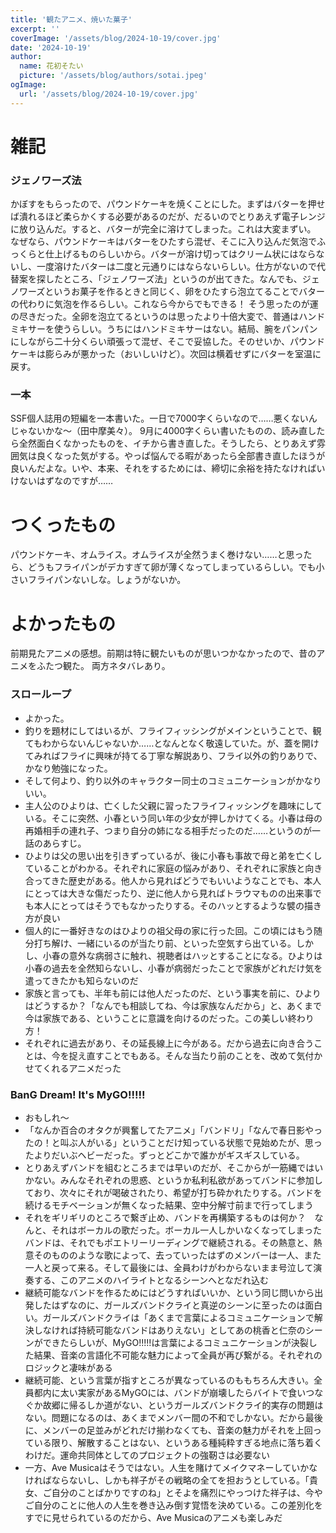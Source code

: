 ```yaml
---
title: '観たアニメ、焼いた菓子'
excerpt: ''
coverImage: '/assets/blog/2024-10-19/cover.jpg'
date: '2024-10-19'
author:
  name: 花初そたい
  picture: '/assets/blog/authors/sotai.jpeg'
ogImage:
  url: '/assets/blog/2024-10-19/cover.jpg'
---
```

# 雑記
### ジェノワーズ法
かぼすをもらったので、パウンドケーキを焼くことにした。まずはバターを押せば潰れるほど柔らかくする必要があるのだが、だるいのでとりあえず電子レンジに放り込んだ。すると、バターが完全に溶けてしまった。これは大変まずい。
なぜなら、パウンドケーキはバターをひたすら混ぜ、そこに入り込んだ気泡でふっくらと仕上げるものらしいから。バターが溶け切ってはクリーム状にはならないし、一度溶けたバターは二度と元通りにはならないらしい。仕方がないので代替案を探したところ、「ジェノワーズ法」というのが出てきた。なんでも、ジェノワーズというお菓子を作るときと同じく、卵をひたすら泡立てることでバターの代わりに気泡を作るらしい。これなら今からでもできる！
そう思ったのが運の尽きだった。全卵を泡立てるというのは思ったより十倍大変で、普通はハンドミキサーを使うらしい。うちにはハンドミキサーはない。結局、腕をパンパンにしながら二十分くらい頑張って混ぜ、そこで妥協した。そのせいか、パウンドケーキは膨らみが悪かった（おいしいけど）。次回は横着せずにバターを室温に戻す。

### 一本
SSF個人誌用の短編を一本書いた。一日で7000字くらいなので……悪くないんじゃないかな～（田中摩美々）。
9月に4000字くらい書いたものの、読み直したら全然面白くなかったものを、イチから書き直した。そうしたら、とりあえず雰囲気は良くなった気がする。やっぱ悩んでる暇があったら全部書き直したほうが良いんだよな。いや、本来、それをするためには、締切に余裕を持たなければいけないはずなのですが……

# つくったもの
パウンドケーキ、オムライス。オムライスが全然うまく巻けない……と思ったら、どうもフライパンがデカすぎて卵が薄くなってしまっているらしい。でも小さいフライパンないしな。しょうがないか。

# よかったもの
前期見たアニメの感想。前期は特に観たいものが思いつかなかったので、昔のアニメをふたつ観た。
両方ネタバレあり。

### スローループ
- よかった。
- 釣りを題材にしてはいるが、フライフィッシングがメインということで、観てもわからないんじゃないか……となんとなく敬遠していた。が、蓋を開けてみればフライに興味が持てる丁寧な解説あり、フライ以外の釣りありで、かなり勉強になった。
- そして何より、釣り以外のキャラクター同士のコミュニケーションがかなりいい。
- 主人公のひよりは、亡くした父親に習ったフライフィッシングを趣味にしている。そこに突然、小春という同い年の少女が押しかけてくる。小春は母の再婚相手の連れ子、つまり自分の姉になる相手だったのだ……というのが一話のあらすじ。
- ひよりは父の思い出を引きずっているが、後に小春も事故で母と弟を亡くしていることがわかる。それぞれに家庭の悩みがあり、それぞれに家族と向き合ってきた歴史がある。他人から見ればどうでもいいようなことでも、本人にとっては大きな傷だったり、逆に他人から見ればトラウマものの出来事でも本人にとってはそうでもなかったりする。そのハッとするような襞の描き方が良い
- 個人的に一番好きなのはひよりの祖父母の家に行った回。この頃にはもう随分打ち解け、一緒にいるのが当たり前、といった空気すら出ている。しかし、小春の意外な病弱さに触れ、視聴者はハッとすることになる。ひよりは小春の過去を全然知らないし、小春が病弱だったことで家族がどれだけ気を遣ってきたかも知らないのだ
- 家族と言っても、半年も前には他人だったのだ、という事実を前に、ひよりはどうするか？「なんでも相談してね、今は家族なんだから」と、あくまで今は家族である、ということに意識を向けるのだった。この美しい終わり方！
- それぞれに過去があり、その延長線上に今がある。だから過去に向き合うことは、今を捉え直すことでもある。そんな当たり前のことを、改めて気付かせてくれるアニメだった

### BanG Dream! It's MyGO!!!!!
- おもしれ～
- 「なんか百合のオタクが興奮してたアニメ」「バンドリ」「なんで春日影やったの！と叫ぶ人がいる」ということだけ知っている状態で見始めたが、思ったよりだいぶヘビーだった。ずっとどこかで誰かがギスギスしている。
- とりあえずバンドを組むところまでは早いのだが、そこからが一筋縄ではいかない。みんなそれぞれの思惑、というか私利私欲があってバンドに参加しており、次々にそれが喝破されたり、希望が打ち砕かれたりする。バンドを続けるモチベーションが無くなった結果、空中分解寸前まで行ってしまう
- それをギリギリのところで繋ぎ止め、バンドを再構築するものは何か？　なんと、それはボーカルの歌だった。ボーカル一人しかいなくなってしまったバンドは、それでもポエトリーリーディングで継続される。その熱意と、熱意そのもののような歌によって、去っていったはずのメンバーは一人、また一人と戻って来る。そして最後には、全員わけがわからないまま号泣して演奏する、このアニメのハイライトとなるシーンへとなだれ込む
- 継続可能なバンドを作るためにはどうすればいいか、という同じ問いから出発したはずなのに、ガールズバンドクライと真逆のシーンに至ったのは面白い。ガールズバンドクライは「あくまで言葉によるコミュニケーションで解決しなければ持続可能なバンドはありえない」としてあの桃香と仁奈のシーンができたらしいが、MyGO!!!!!は言葉によるコミュニケーションが決裂した結果、音楽の言語化不可能な魅力によって全員が再び繋がる。それぞれのロジックと凄味がある
- 継続可能、という言葉が指すところが異なっているのももちろん大きい。全員都内に太い実家があるMyGOには、バンドが崩壊したらバイトで食いつなぐか故郷に帰るしか道がない、というガールズバンドクライ的実存の問題はない。問題になるのは、あくまでメンバー間の不和でしかない。だから最後に、メンバーの足並みがどれだけ揃わなくても、音楽の魅力がそれを上回っている限り、解散することはない、というある種純粋すぎる地点に落ち着くわけだ。運命共同体としてのプロジェクトの強靭さは必要ない
- 一方、Ave Musicaはそうではない。人生を賭けてメイクマネーしていかなければならないし、しかも祥子がその戦略の全てを担おうとしている。「貴女、ご自分のことばかりですのね」とそよを痛烈にやっつけた祥子は、今やご自分のことに他人の人生を巻き込み倒す覚悟を決めている。この差別化をすでに見せられているのだから、Ave Musicaのアニメも楽しみだ
